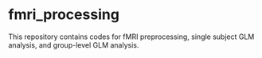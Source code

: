# fmri_processing
This repository contains codes for fMRI preprocessing, single subject GLM analysis, and group-level GLM analysis.
